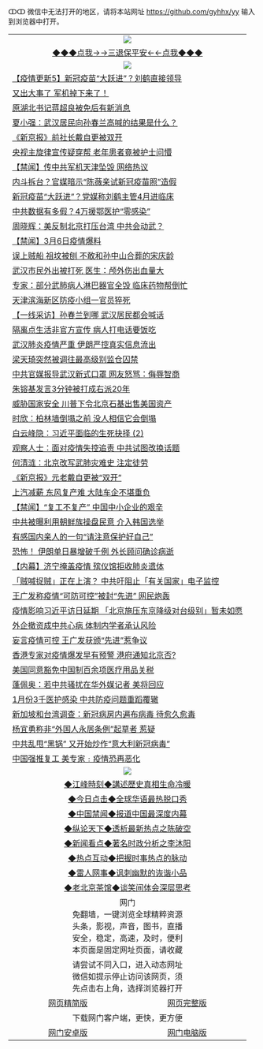 ↀↀ 微信中无法打开的地区，请将本站网址 https://github.com/gyhhx/yy 输入到浏览器中打开。 

 <table>
  <tr>
    <td colspan="2" align=center><img src="https://github.com/gyhhx/image-upload/blob/master/3t%20(1).jpg"></td>
 </tr>
 <tr><td colspan="2" align="center"><a href="https://xball.casa/oo.aspx?name=ogQuit&key=eqxowaguscvmxdgc&from=yy">◆◆◆点我→→三退保平安←←点我◆◆◆</a></td></tr>
  <tr>
    <td colspan="2" align=center><img src="https://cdn.jsdelivr.net/gh/gyoupiodf/im1/%E7%BD%91%E9%97%A8%E6%96%B0%E9%97%BB1.jpg"></td>
 </tr>
<tr><td colspan="2" align="left"><a href="https://xball.casa/oo.aspx?name=c1138288&key=eqxowaguscvmxdgc&from=yy">【疫情更新5】新冠疫苗“大跃进”？刘鹤直接领导</a></td></tr>
<tr><td colspan="2" align="left"><a href="https://xball.casa/oo.aspx?name=c1139977&key=eqxowaguscvmxdgc&from=yy">又出大事了 军机掉下来了！</a></td></tr>
<tr><td colspan="2" align="left"><a href="https://xball.casa/oo.aspx?name=c1140038&key=eqxowaguscvmxdgc&from=yy">原湖北书记蒋超良被免后有新消息</a></td></tr>
<tr><td colspan="2" align="left"><a href="https://xball.casa/oo.aspx?name=c1140007&key=eqxowaguscvmxdgc&from=yy">夏小强：武汉居民向孙春兰高喊的结果是什么？</a></td></tr>
<tr><td colspan="2" align="left"><a href="https://xball.casa/oo.aspx?name=c1139970&key=eqxowaguscvmxdgc&from=yy">《新京报》前社长戴自更被双开</a></td></tr>
<tr><td colspan="2" align="left"><a href="https://xball.casa/oo.aspx?name=c1140028&key=eqxowaguscvmxdgc&from=yy">央视主旋律宣传疑穿帮 老年患者竟被护士问懵</a></td></tr>
<tr><td colspan="2" align="left"><a href="https://xball.casa/oo.aspx?name=c1140049&key=eqxowaguscvmxdgc&from=yy">【禁闻】传中共军机天津坠毁 网络热议</a></td></tr>
<tr><td colspan="2" align="left"><a href="https://xball.casa/oo.aspx?name=c1140031&key=eqxowaguscvmxdgc&from=yy">内斗拆台？官媒暗示“陈薇亲试新冠疫苗照”造假</a></td></tr>
<tr><td colspan="2" align="left"><a href="https://xball.casa/oo.aspx?name=c1139971&key=eqxowaguscvmxdgc&from=yy">新冠疫苗“大跃进”？党媒称刘鹤主管4月进临床</a></td></tr>
<tr><td colspan="2" align="left"><a href="https://xball.casa/oo.aspx?name=c1140030&key=eqxowaguscvmxdgc&from=yy">中共数据有多假？4万援鄂医护“零感染”</a></td></tr>
<tr><td colspan="2" align="left"><a href="https://xball.casa/oo.aspx?name=c1139993&key=eqxowaguscvmxdgc&from=yy">周晓辉：美反制北京打压台湾 中共会动武？</a></td></tr>
<tr><td colspan="2" align="left"><a href="https://xball.casa/oo.aspx?name=c1140047&key=eqxowaguscvmxdgc&from=yy">【禁闻】3月6日疫情爆料</a></td></tr>
<tr><td colspan="2" align="left"><a href="https://xball.casa/oo.aspx?name=c1140037&key=eqxowaguscvmxdgc&from=yy">误上贼船 祖坟被刨 不敢和孙中山合葬的宋庆龄</a></td></tr>
<tr><td colspan="2" align="left"><a href="https://xball.casa/oo.aspx?name=c1140044&key=eqxowaguscvmxdgc&from=yy">武汉市民外出被打死 医生：颅外伤出血量大</a></td></tr>
<tr><td colspan="2" align="left"><a href="https://xball.casa/oo.aspx?name=c1139973&key=eqxowaguscvmxdgc&from=yy">专家：部分武肺病人淋巴器官全毁 临床药物帮倒忙</a></td></tr>
<tr><td colspan="2" align="left"><a href="https://xball.casa/oo.aspx?name=c1140026&key=eqxowaguscvmxdgc&from=yy">天津滨海新区防疫小组一官员猝死</a></td></tr>
<tr><td colspan="2" align="left"><a href="https://xball.casa/oo.aspx?name=c1140025&key=eqxowaguscvmxdgc&from=yy">【一线采访】孙春兰到哪 武汉居民都会喊话</a></td></tr>
<tr><td colspan="2" align="left"><a href="https://xball.casa/oo.aspx?name=c1140046&key=eqxowaguscvmxdgc&from=yy">隔离点生活非官方宣传 病人打电话要饭吃</a></td></tr>
<tr><td colspan="2" align="left"><a href="https://xball.casa/oo.aspx?name=c1139969&key=eqxowaguscvmxdgc&from=yy">武汉肺炎疫情严重 伊朗严控真实信息流出</a></td></tr>
<tr><td colspan="2" align="left"><a href="https://xball.casa/oo.aspx?name=c1140019&key=eqxowaguscvmxdgc&from=yy">梁天琦突然被调往最高级别监仓囚禁</a></td></tr>
<tr><td colspan="2" align="left"><a href="https://xball.casa/oo.aspx?name=c1140036&key=eqxowaguscvmxdgc&from=yy">中共官媒报导武汉新式口罩 网友怒骂：侮辱智商</a></td></tr>
<tr><td colspan="2" align="left"><a href="https://xball.casa/oo.aspx?name=c1139997&key=eqxowaguscvmxdgc&from=yy">朱镕基发言3分钟被打成右派20年</a></td></tr>
<tr><td colspan="2" align="left"><a href="https://xball.casa/oo.aspx?name=c1139996&key=eqxowaguscvmxdgc&from=yy">威胁国家安全 川普下令北京石基出售美国资产</a></td></tr>
<tr><td colspan="2" align="left"><a href="https://xball.casa/oo.aspx?name=c1139972&key=eqxowaguscvmxdgc&from=yy">时欣：柏林墙倒塌之前 没人相信它会倒塌</a></td></tr>
<tr><td colspan="2" align="left"><a href="https://xball.casa/oo.aspx?name=c1139999&key=eqxowaguscvmxdgc&from=yy">白云峰隐：习近平面临的生死抉择 (2)</a></td></tr>
<tr><td colspan="2" align="left"><a href="https://xball.casa/oo.aspx?name=c1140014&key=eqxowaguscvmxdgc&from=yy">观察人士：面对疫情失控追责 中共试图改换话题</a></td></tr>
<tr><td colspan="2" align="left"><a href="https://xball.casa/oo.aspx?name=c1139981&key=eqxowaguscvmxdgc&from=yy">何清涟：北京改写武肺灾难史 注定徒劳</a></td></tr>
<tr><td colspan="2" align="left"><a href="https://xball.casa/oo.aspx?name=c1140017&key=eqxowaguscvmxdgc&from=yy">《新京报》元老戴自更被“双开”</a></td></tr>
<tr><td colspan="2" align="left"><a href="https://xball.casa/oo.aspx?name=c1140027&key=eqxowaguscvmxdgc&from=yy">上汽减薪 东风复产难 大陆车企不堪重负</a></td></tr>
<tr><td colspan="2" align="left"><a href="https://xball.casa/oo.aspx?name=c1140029&key=eqxowaguscvmxdgc&from=yy">【禁闻】“复工不复产” 中国中小企业的艰辛</a></td></tr>
<tr><td colspan="2" align="left"><a href="https://xball.casa/oo.aspx?name=c1140043&key=eqxowaguscvmxdgc&from=yy">中共被曝利用朝鲜族操盘民意 介入韩国选举</a></td></tr>
<tr><td colspan="2" align="left"><a href="https://xball.casa/oo.aspx?name=c1140008&key=eqxowaguscvmxdgc&from=yy">有感国内亲人的一句“请注意保护好自己”</a></td></tr>
<tr><td colspan="2" align="left"><a href="https://xball.casa/oo.aspx?name=c1140052&key=eqxowaguscvmxdgc&from=yy">恐怖！ 伊朗单日暴增破千例 外长顾问确诊病逝</a></td></tr>
<tr><td colspan="2" align="left"><a href="https://xball.casa/oo.aspx?name=c1139524&key=eqxowaguscvmxdgc&from=yy">【内幕】济宁掩盖疫情 殡仪馆拒收肺炎遗体</a></td></tr>
<tr><td colspan="2" align="left"><a href="https://xball.casa/oo.aspx?name=c1140035&key=eqxowaguscvmxdgc&from=yy">「贼喊捉贼」正在上演？ 中共吁阻止「有关国家」电子监控</a></td></tr>
<tr><td colspan="2" align="left"><a href="https://xball.casa/oo.aspx?name=c1139998&key=eqxowaguscvmxdgc&from=yy">王广发称疫情“可防可控”被封“先进” 网民炮轰</a></td></tr>
<tr><td colspan="2" align="left"><a href="https://xball.casa/oo.aspx?name=c1140023&key=eqxowaguscvmxdgc&from=yy">疫情影响习近平访日延期 「北京施压东京降级对台级别」暂未如愿</a></td></tr>
<tr><td colspan="2" align="left"><a href="https://xball.casa/oo.aspx?name=c1139991&key=eqxowaguscvmxdgc&from=yy">外企撤资成中共心病  体制内学者承认风险</a></td></tr>
<tr><td colspan="2" align="left"><a href="https://xball.casa/oo.aspx?name=c1139980&key=eqxowaguscvmxdgc&from=yy">妄言疫情可控 王广发获颁“先进”惹争议</a></td></tr>
<tr><td colspan="2" align="left"><a href="https://xball.casa/oo.aspx?name=c1140040&key=eqxowaguscvmxdgc&from=yy">香港专家对疫情爆发早有预警 港府通知北京否?</a></td></tr>
<tr><td colspan="2" align="left"><a href="https://xball.casa/oo.aspx?name=c1140045&key=eqxowaguscvmxdgc&from=yy">美国同意豁免中国制百余项医疗用品关税</a></td></tr>
<tr><td colspan="2" align="left"><a href="https://xball.casa/oo.aspx?name=c1140004&key=eqxowaguscvmxdgc&from=yy">蓬佩奥：若中共骚扰在华外媒记者 美将回应</a></td></tr>
<tr><td colspan="2" align="left"><a href="https://xball.casa/oo.aspx?name=c1140048&key=eqxowaguscvmxdgc&from=yy">1月份3千医护感染 中共防疫问题重蹈覆辙</a></td></tr>
<tr><td colspan="2" align="left"><a href="https://xball.casa/oo.aspx?name=c1140016&key=eqxowaguscvmxdgc&from=yy">新加坡和台湾调查：新冠病房内遍布病毒 待愈久愈毒</a></td></tr>
<tr><td colspan="2" align="left"><a href="https://xball.casa/oo.aspx?name=c1139983&key=eqxowaguscvmxdgc&from=yy">杨宜勇称非“外国人永居条例”起草者 惹疑</a></td></tr>
<tr><td colspan="2" align="left"><a href="https://xball.casa/oo.aspx?name=c1139992&key=eqxowaguscvmxdgc&from=yy">中共乱甩“黑锅” 又开始炒作“意大利新冠病毒”</a></td></tr>
<tr><td colspan="2" align="left"><a href="https://xball.casa/oo.aspx?name=c1140050&key=eqxowaguscvmxdgc&from=yy">中国强推复工 美专家﹕疫情恐再恶化</a></td></tr>
 
 <tr>
   <td colspan="2" align=center><img src="https://cdn.jsdelivr.net/gh/gyoupiodf/im1/jf-1.jpg"></td>
  </tr>
   <tr>
   <td colspan="2" align=center> 
<a href="https://xball.casa/oo.aspx?name=c922850&key=eqxowaguscvmxdgc&from=yy&tag=9877">◆江峰時刻◆講述歷史真相生命冷暖</a><br/>
    </td>
  </tr>
   <tr>
   <td colspan="2" align=center> 
<a href="https://xball.casa/oo.aspx?name=c816850&key=eqxowaguscvmxdgc&from=yy&tag=9877">◆今日点击◆全球华语最热脱口秀</a><br/>
    </td>
  </tr>
  <tr>
  <td colspan="2" align=center>
<a href="https://xball.casa/oo.aspx?name=c816860&key=eqxowaguscvmxdgc&from=yy&tag=99733110">◆中国禁闻◆报道中国最深度内幕</a><br/>
   </tr>
  <tr>
     <td colspan="2" align=center>
<a href="https://xball.casa/oo.aspx?name=c816855&key=eqxowaguscvmxdgc&from=yy&tag=997110">◆纵论天下◆透析最新热点之陈破空</a><br/>
   </tr>
   <tr>
      <td colspan="2" align=center>
<a href="https://xball.casa/oo.aspx?name=c838308&key=eqxowaguscvmxdgc&from=yy&tag=9973110">◆新闻看点◆著名时政分析之李沐阳</a><br/>
   </tr>
   <tr>
     <td colspan="2" align=center>
<a href="https://xball.casa/oo.aspx?name=c816852&key=eqxowaguscvmxdgc&from=yy&tag=9733110">◆热点互动◆把握时事热点的脉动</a><br/>
   </tr>
   <tr>
      <td colspan="2" align=center>
<a href="https://xball.casa/oo.aspx?name=c816694&key=eqxowaguscvmxdgc&from=yy&tag=93310">◆雷人网事◆讽刺幽默的诙谐小品</a><br/>
   </tr>
   <tr>
    <td colspan="2" align=center>
<a href="https://xball.casa/oo.aspx?name=c816650&key=eqxowaguscvmxdgc&from=yy&tag=9973110">◆老北京茶馆◆谈笑间体会深层思考</a><br/>
   </tr>
<tr>
    <td colspan="2" align="center">网门<br/>免翻墙，一键浏览全球精粹资源<br/>头条，影视，声音，图书，直播<br/>安全，稳定，高速，及时，便利<br/>本页面是固定网址页面，请收藏</td>
  <tr>
  <tr>
    <td colspan="2" align="center">请尝试不同入口，进入动态网址<br/>微信如提示停止访问该网页，须<br/>先点击右上角，选择浏览器打开</td>
  <tr>  
  <tr>
    <td align="center"><a href="https://gitcdn.xyz/repo/otiny/up/master/show002.htm">网页精简版</a></td>
    <td align="center"><a href="https://gitcdn.xyz/repo/otiny/up/master/show001.htm">网页完整版</a></td>
  </tr>
  <tr>
    <td colspan="2" align="center">下载网门客户端，更快，更方便</td>
  <tr>
  <tr>
    <td align="center"><a href="https://raw.githubusercontent.com/opipe/up/master/oGatea.apk">网门安卓版</a></td>
    <td align="center"><a href="https://raw.githubusercontent.com/opipe/up/master/oGate.zip">网门电脑版</a></td>
  </tr>

</table>

